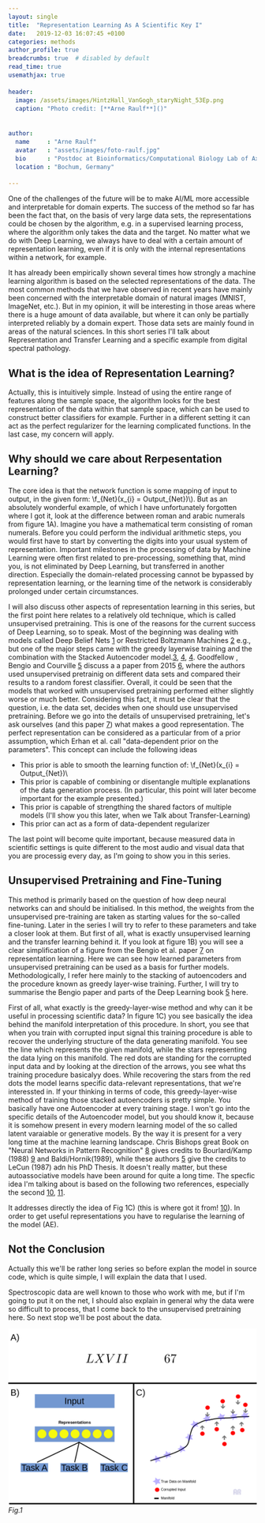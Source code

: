 ```yaml
---
layout: single
title:  "Representation Learning As A Scientific Key I"
date:   2019-12-03 16:07:45 +0100
categories: methods
author_profile: true
breadcrumbs: true  # disabled by default
read_time: true
usemathjax: true

header:
  image: /assets/images/HintzHall_VanGogh_staryNight_53Ep.png
  caption: "Photo credit: [**Arne Raulf**]()"


author:
  name     : "Arne Raulf"
  avatar   : "assets/images/foto-raulf.jpg"
  bio      : "Postdoc at Bioinformatics/Computational Biology Lab of Axel Mosig. AI/ML in physical/biological problems."
  location : "Bochum, Germany" 

---
```




One of the challenges of the future will be to make AI/ML more accessible and interpretable for domain experts. The success of the method so far has been the fact that, on the basis of very large data sets, the representations could be chosen by the algorithm, e.g. in a supervised learning process, where the algorithm only takes the data and the target. No matter what we do with Deep Learning, we always have to deal with a certain amount of representation learning, even if it is only with the internal representations within a network, for example. 

It has already been empirically shown several times how strongly a machine learning algorithm is based on the selected representations of the data. The most common methods that we have observed in recent years have mainly been concerned with the interpretable domain of natural images (MNIST, ImageNet, etc.). But in my opinion, it will be interesting in those areas where there is a huge amount of data available, but where it can only be partially interpreted reliably by a domain expert. Those data sets are mainly found in areas of the natural sciences. In this short series I'll talk about Representation and Transfer Learning and a specific example from digital spectral pathology.   



## What is the idea of Representation Learning?
Actually, this is intuitively simple. Instead of using the entire range of features along the sample space, the algorithm looks for the best representation of the data within that sample space, which can be used to construct better classifiers for example. Further in a different setting it can act as the perfect regularizer for the learning complicated functions. In the last case, my concern will apply.

## Why should we care about Rerpesentation Learning?
The core idea is that the network function is some mapping of input to output, in the given form:
\\f_{Net}(x_{i} = Output_{Net})\\). But as an absolutely wonderful example, of which I have unfortunately forgotten where I got it, look at the difference between roman and arabic numerals from figure 1A). Imagine you have a mathematical term consisting of roman numerals. Before you could perform the individual arithmetic steps, you would first have to start by converting the digits into your usual system of representation. Important milestones in the processing of data by Machine Learning were often first related to pre-processing, something that, mind you, is not eliminated by Deep Learning, but transferred in another direction. Especially the domain-related processing cannot be bypassed by representation learning, or the learning time of the network is considerably prolonged under certain circumstances.

I will also discuss other aspects of representation learning in this series, but the first point here relates to a relatively old technique, which is called unsupervised pretraining. This is one of the reasons for the current success of Deep Learning, so to speak. Most of the beginning was dealing with models called Deep Belief Nets [1](https://www.cs.toronto.edu/~hinton/absps/fastnc.pdf) or Restricted Boltzmann Machines [2](https://www.cs.toronto.edu/~hinton/absps/guideTR.pdf) e.g., but one of the major steps came with the greedy layerwise training and the combination with the Stacked Autoencoder model.[3](http://proceedings.mlr.press/v9/erhan10a.html), [4](https://papers.nips.cc/paper/2006/file/5da713a690c067105aeb2fae32403405-Paper.pdf), [4](https://www.jmlr.org/papers/volume11/vincent10a/vincent10a.pdf).
Goodfellow , Bengio and Courville [5](https://www.deeplearningbook.org/) discuss a a paper from 2015 [6](http://www.cs.toronto.edu/%7Egdahl/papers/deepQSARJChemInfModel2015.pdf), where the authors used unsupervised pretrainig on different data sets and compared their results to a random forest classifier. Overall, it could be seen that the models that worked with unsupervised pretraining performed either slightly worse or much better. Considering this fact, it must be clear that the question, i.e. the data set, decides when one should use unsupervised pretraining.
Before we go into the details of unsupervised pretraining, let's ask ourselves (and this paper [7](https://arxiv.org/pdf/1206.5538.pdf)) what makes a good representation. The perfect representation can be considered as a particular from of a prior assumption, which  Erhan et al. call "data-dependent prior on the parameters". This concept can include the following ideas

- This prior is able to smooth the learning function of: \\f_{Net}(x_{i} = Output_{Net})\\
- This prior is capable of combining or disentangle multiple explanations of the data generation process. (In particular, this point will later become important for the example presented.)
- This prior is capable of strengthing the shared factors of multiple models (I'll show you this later, when we Talk about Transfer-Learning)
- This prior can act as a form of data-dependent regularizer

The last point will become quite important, because measured data in scientific settings is quite different to the most audio and visual data that you are processig every day, as I'm going to show you in this series.


## Unsupervised Pretraining and Fine-Tuning
This method is primarily based on the question of how deep neural networks can and should be initialised. In this method, the weights from the unsupervised pre-training are taken as starting values for the so-called fine-tuning. Later in the series I will try to refer to these parameters and take a closer look at them. But first of all, what is exactly unsupervised learning and the transfer learning behind it. If you look at figure 1B) you will see a clear simplification of a figure from the Bengio et al. paper [7](https://arxiv.org/pdf/1206.5538.pdf) on representation learning. Here we can see how learned parameters from unsupervised pretraining can be used as a basis for further models. Methodologically, I refer here mainly to the stacking of autoencoders and the procedure known as greedy layer-wise training. Further, I will try to summarise the Bengio paper and parts of the Deep Learning book [5](https://www.deeplearningbook.org/) here. 


First of all, what exactly is the greedy-layer-wise method and why can it be useful in processing scientific data?
In figure 1C) you see basically the idea behind the manifold interpretation of this procedure. In short, you see that when you train with corrupted input signal this training procedure is able to recover the underlying structure of the data generating manifold. You see the line which represents the given manifold, while the stars representing the data lying on this manifold. The red dots are standing for the corrupted input data and by looking at the direction of the arrows, you see what ths training procedure basicalyy does. While recovering the stars from the red dots the model learns specific data-relevant representations, that we're interessted in. 
If your thinking in terms of code, this greedy-layer-wise method of training those stacked autoencoders is pretty simple. You basically have one Autoencoder at every training stage. I won't go into the specific details of the Autoencoder model, but you should know it, because it is somehow present in every modern learning model of the so called latent varaiable or generative models. By the way it is present for a very long time at the machine learning landscape. Chris Bishops great Book on "Neural Networks in Pattern Recognition" [8](https://d1wqtxts1xzle7.cloudfront.net/55593223/_Christopher_M._Bishop__Neural_Networks_for_Patterb-ok.org.pdf?1516517220=&response-content-disposition=inline%3B+filename%3DChristopher_M_Bishop_Neural_Networks_fo.pdf&Expires=1608648570&Signature=KOquQHjZC1BDn5tFQJMGjDM6LRP7sw1FdunzkerDVeL4hdxfZ4SAdHY4vWh9qCt2RjdYDE2OU-p~VocAuYdSTxOnkBzlYYOBUKmCo01kmSHfd8iOWZdMO37BFtvPxdHEX8HlGhFmDlPnt8DNP1PtXOoUMG0TedAVJ9ArJ1VnwZqjM3mx8FJaYVAx18pnX9IO~kzrNuItStgL98B14P3AaN7RIM7Q~bWTvFP4PEDSs-RtIpEi79gtqAKP-lkSCKwUZb5VybmoUZzaUtuWXLVUdvRkiQ~geEy4JdKg4Lt5TNr-5ojtXXweh1dOaf3opju78NlhbJJhMQ9HGfKzA5BSfA__&Key-Pair-Id=APKAJLOHF5GGSLRBV4ZA) gives credits to Bourlard/Kamp (1988) [9](https://www.semanticscholar.org/paper/Auto-association-by-multilayer-perceptrons-and-Bourlard-Kamp/f5821548720901c89b3b7481f7500d7cd64e99bd) and Baldi/Hornik(1989), while these authors [5](https://www.deeplearningbook.org/) give the credits to LeCun (1987) adn his PhD Thesis. It doesn't really matter, but these autoassociative models have been around for quite a long time. The specfic idea I'm talking about is based on the following two references, especially the second 
[10](http://www.cs.toronto.edu/~larocheh/publications/icml-2008-denoising-autoencoders.pdf), [11](https://icml.cc/2011/papers/455_icmlpaper.pdf). 

It addresses directly the idea of Fig 1C) (this is where got it from! [10](http://www.cs.toronto.edu/~larocheh/publications/icml-2008-denoising-autoencoders.pdf)). In order to get useful representations you have to regularise the learning of the model (AE).

## Not the Conclusion
Actually this we'll be rather long series so before explan the model in source code, which is quite simple, I will explain the data that I used. 


Spectroscopic data are well known to those who work with me, but if I'm going to put it on the net, I should also explain in general why the data were so difficult to process, that I come back to the unsupervised pretraining here.
So next stop we'll be post about the data.

![image](/assets/images/TransferLerning1.png)
*Fig.1*



[jekyll-docs]: https://jekyllrb.com/docs/home
[jekyll-gh]:   https://github.com/jekyll/jekyll
[jekyll-talk]: https://talk.jekyllrb.com/

